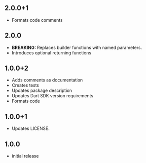 ## 2.0.0+1

- Formats code comments

## 2.0.0

- **BREAKING:** Replaces builder functions with named parameters.
- Introduces optional returning functions

## 1.0.0+2

- Adds comments as documentation
- Creates tests
- Updates package description
- Updates Dart SDK version requirements
- Formats code

## 1.0.0+1

- Updates LICENSE.

## 1.0.0

* initial release
